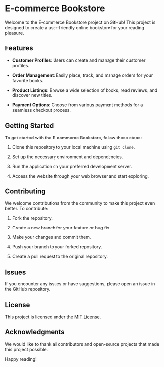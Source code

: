 # E-commerce Bookstore

Welcome to the E-commerce Bookstore project on GitHub! This project is designed to create a user-friendly online bookstore for your reading pleasure.

## Features

- **Customer Profiles**: Users can create and manage their customer profiles.

- **Order Management**: Easily place, track, and manage orders for your favorite books.

- **Product Listings**: Browse a wide selection of books, read reviews, and discover new titles.

- **Payment Options**: Choose from various payment methods for a seamless checkout process.

## Getting Started

To get started with the E-commerce Bookstore, follow these steps:

1. Clone this repository to your local machine using `git clone`.

2. Set up the necessary environment and dependencies.

3. Run the application on your preferred development server.

4. Access the website through your web browser and start exploring.

## Contributing

We welcome contributions from the community to make this project even better. To contribute:

1. Fork the repository.

2. Create a new branch for your feature or bug fix.

3. Make your changes and commit them.

4. Push your branch to your forked repository.

5. Create a pull request to the original repository.

## Issues

If you encounter any issues or have suggestions, please open an issue in the GitHub repository.

## License

This project is licensed under the [MIT License](LICENSE).

## Acknowledgments

We would like to thank all contributors and open-source projects that made this project possible.

Happy reading!
